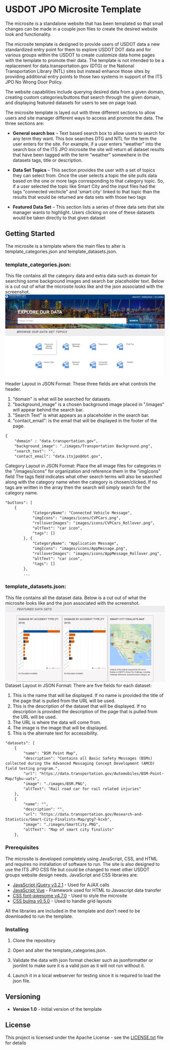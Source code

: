 ﻿# USDOT JPO Microsite Template

The microsite is a standalone website that has been templated so that small changes can be made in a couple json files to create the desired website look and functionality.  

The microsite template is designed to provide users of USDOT data a new standardized entry point for them to explore USDOT DOT data and for various groups within the USDOT to create customize data home pages with the template to promote their data.  The template is not intended to be a replacement for data.transportation.gov (DTG) or the National Transportation Library (NTL) sites but instead enhance those sites by providing additional entry points to those two systems in support of the ITS JPO No Wrong Door Policy. 

The website capabilities include querying desired data from a given domain, creating custom categories/buttons that search through the given domain, and displaying featured datasets for users to see on page load.

The microsite template is layed out with three different sections to allow users and site manager different ways to access and promote the data.  The three sections are:

- **General search box** – Text based search box to allow users to search for any term they want.  This box searches DTG and NTL for the term the user enters for the site. For example, if a user enters “weather” into the search box of the ITS JPO microsite the site will return all dataset results that have been tagged with the term “weather” somewhere in the datasets tags, title or description.

- **Data Set Topics** – This section provides the user with a set of topics they can select from.  Once the user selects a topic the site pulls data based on the one or more tags corresponding  to that category topic. So, if a user selected the topic like Smart City and the input files had the tags "connected vechicle" and 'smart city' linked to that topic than the results that would be returned are data sets with those two tags

- **Featured Data Set** – This section lists a series of three data sets that site manager wants to highlight.  Users clicking on one of these datasets would be taken directly to that given dataset


## Getting Started

The microsite is a template where the main files to alter is template_categories.json and template_datasets.json.

### template_categories.json:
This file contains all the category data and extra data such as domain for searching some background images and search bar placeholder text.  Below is a cut out of what the microsite looks like and the json associated with the screenshot.
![alt text](images/screenshots/ButtonScreenshot.png "Category Layout Screenshot")

Header Layout in JSON Format:
These three fields are what controls the header.  
1. "domain" is what will be searched for datasets.
2. "background_image" is a chosen background image placed in "/images" will appear behind the search bar.  
3. "Search Text" is what appears as a placeholder in the search bar.
4. "contact_email": is the email that will be displayed in the footer of the page.

```
{
    "domain" : "data.transportation.gov",
    "background_image": "./images/Transportation Background.png",
    "search_text": "",
	"contact_email": "data.itsjpo@dot.gov",
```

Category Layout in JSON Format:
Place the all image files for categories in the "/images/icons" for organization and reference them in the "imgIcons" field
The tags field indicates what other search terms will also be searched along with the category name when the category is chosen/clicked.  If no tags are written in the array then the search will simply search for the category name.

```
"buttons": [
    {
            "CategoryName": "Connected Vehicle Message",
            "imgIcons": "images/icons/CVPCars.png",
			"rolloverImages": "images/icons/CVPCars_Rollover.png",
            "altText": "car icon",
			"tags": []
        }, {
            "CategoryName": "Application Message",
            "imgIcons": "images/icons/AppMessage.png",
			"rolloverImages": "images/icons/AppMessage_Rollover.png",
            "altText": "car icon",
			"tags": []
        },
		...
```

### template_datasets.json:
This file contains all the dataset data.  Below is a cut out of what the microsite looks like and the json associated with the screenshot.
![alt text](images/screenshots/DatasetsScreenshot.PNG "Datasets Layout Screenshot")
Dataset Layout in JSON Format:
There are five fields for each dataset:
1. This is the name that will be displayed.  If no name is provided the title of the page that is pulled from the URL will be used.
2. This is the description of the dataset that will be displayed.  If no description is provided the description of the page that is pulled from the URL will be used.
3. The URL is where the data will come from.
4. The image is the image that will be displayed.
5. This is the alternate text for accessibility.

```
"datasets": [
    {
		"name": "BSM Point Map",
		"description": "Contains all Basic Safety Messages (BSMs) collected during the Advanced Messaging Concept Development (AMCD) field testing program.",
        "url": "https://data.transportation.gov/Automobiles/BSM-Point-Map/fgbu-uats",
        "image": "./images/BSM.PNG",
        "altText": "Rail road car for rail related injuries"
    },
    {
		"name": "",
		"description": "",
        "url": "https://data.transportation.gov/Research-and-Statistics/Smart-City-Finalists-Map/gtg7-kcxb",
        "image": "./images/SmartCity.PNG",
        "altText": "Map of smart city finalists"
    },
```
### Prerequisites

The microsite is developed completely using JavaScript, CSS, and HTML and requires no installation of software to run.  The site is also designed to use the ITS JPO CSS file but could be changed to meet other USDOT groups website design needs.   JavaScript and CSS libraries are:

* [JavaScript jQuery v3.2.1](http://www.dropwizard.io/1.0.2/docs/) - Used for AJAX calls
* [JavaScript Vue](https://maven.apache.org/) - Framework used for HTML to Javascript data transfer
* [CSS font-awesome v4.7.0](http://fontawesome.io/) - Used to style the microsite
* [CSS bulma v0.5.0](https://bulma.io/) - Used to handle grid layouts

All the libraries are included in the template and don’t need to be downloaded to run the template.

### Installing

1. Clone the repository

2. Open and alter the template_categories.json.

3. Validate the data with json format checker such as jsonformatter or jsonlint to make sure it is a valid json as it will not run without it.

4. Launch it in a local webserver for testing since it is required to load the json file.


## Versioning

* **Version 1.0** -  Initial version of the template 


## License

This project is licensed under the Apache License - see the [LICENSE.txt](LICENSE.txt) file for details